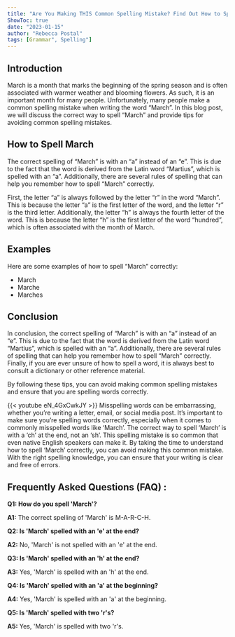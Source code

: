 ```yaml
---
title: "Are You Making THIS Common Spelling Mistake? Find Out How to Spell 'March' Now!"
ShowToc: true 
date: "2023-01-15"
author: "Rebecca Postal" 
tags: [Grammar", Spelling"]
---
```

## Introduction
March is a month that marks the beginning of the spring season and is often associated with warmer weather and blooming flowers. As such, it is an important month for many people. Unfortunately, many people make a common spelling mistake when writing the word “March”. In this blog post, we will discuss the correct way to spell “March” and provide tips for avoiding common spelling mistakes.

## How to Spell March
The correct spelling of “March” is with an “a” instead of an “e”. This is due to the fact that the word is derived from the Latin word “Martius”, which is spelled with an “a”. Additionally, there are several rules of spelling that can help you remember how to spell “March” correctly. 

First, the letter “a” is always followed by the letter “r” in the word “March”. This is because the letter “a” is the first letter of the word, and the letter “r” is the third letter. Additionally, the letter “h” is always the fourth letter of the word. This is because the letter “h” is the first letter of the word “hundred”, which is often associated with the month of March.

## Examples
Here are some examples of how to spell “March” correctly:

- March
- Marche
- Marches

## Conclusion
In conclusion, the correct spelling of “March” is with an “a” instead of an “e”. This is due to the fact that the word is derived from the Latin word “Martius”, which is spelled with an “a”. Additionally, there are several rules of spelling that can help you remember how to spell “March” correctly. Finally, if you are ever unsure of how to spell a word, it is always best to consult a dictionary or other reference material. 

By following these tips, you can avoid making common spelling mistakes and ensure that you are spelling words correctly.

{{< youtube eN_4GxCwkJY >}} 
Misspelling words can be embarrassing, whether you’re writing a letter, email, or social media post. It’s important to make sure you’re spelling words correctly, especially when it comes to commonly misspelled words like ‘March’. The correct way to spell ‘March’ is with a ‘ch’ at the end, not an ‘sh’. This spelling mistake is so common that even native English speakers can make it. By taking the time to understand how to spell ‘March’ correctly, you can avoid making this common mistake. With the right spelling knowledge, you can ensure that your writing is clear and free of errors.

## Frequently Asked Questions (FAQ) :
**Q1: How do you spell 'March'?**

**A1:** The correct spelling of 'March' is M-A-R-C-H. 

**Q2: Is 'March' spelled with an 'e' at the end?**

**A2:** No, 'March' is not spelled with an 'e' at the end. 

**Q3: Is 'March' spelled with an 'h' at the end?**

**A3:** Yes, 'March' is spelled with an 'h' at the end. 

**Q4: Is 'March' spelled with an 'a' at the beginning?**

**A4:** Yes, 'March' is spelled with an 'a' at the beginning. 

**Q5: Is 'March' spelled with two 'r's?**

**A5:** Yes, 'March' is spelled with two 'r's.





